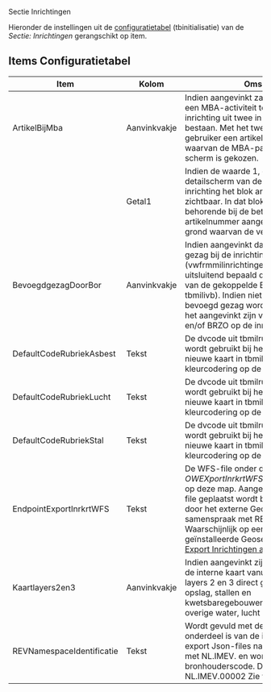  Sectie Inrichtingen

Hieronder de instellingen uit de [configuratietabel](/docs/instellen_inrichten/configuratie.md) (tbinitialisatie) van de _Sectie: Inrichtingen_ gerangschikt op item.

## Items Configuratietabel

| Item | Kolom | Omschrijving |
| ------------------------- | ------------ | --------------- |
| ArtikelBijMba | Aanvinkvakje | Indien aangevinkt zal de insertWizard die een MBA-activiteit toevoegt aan een inrichting uit twee in plaats van een scherm bestaan. Met het tweede scherm kan de gebruiker een artikel aanwijzen op grond waarvan de MBA-paragraaf in het eerste scherm is gekozen. |
| | Getal1 | Indien de waarde 1, dan is op het detailscherm van de MBA-activiteit van een inrichting het blok artikel vergunningplicht zichtbaar. In dat blok kan uit de artikelen behorende bij de betreffende paragraaf een artikelnummer aangewezen worden op grond waarvan de vergunningplicht geldt. |
| BevoegdgezagDoorBor | Aanvinkvakje | Indien aangevinkt dan wordt het bevoegd gezag bij de inrichting (vwfrmmilinrichtingen.dvomsbevoegdgezag) uitsluitend bepaald door de hoogste gezag van de gekoppelde BOR-coderingen (uit tbmilivb). Indien niet aangevinkt kan het bevoegd gezag worden overschreven door het aangevinkt zijn van de kolommen IPPC en/of BRZO op de inrichtingskaart. |
| DefaultCodeRubriekAsbest | Tekst | De dvcode uit tbmilrubriek die als default wordt gebruikt bij het opvoeren van een nieuwe kaart in tbmilasbest. Van belang bij kleurcodering op de interne kaart. |
| DefaultCodeRubriekLucht | Tekst | De dvcode uit tbmilrubriek die als default wordt gebruikt bij het opvoeren van een nieuwe kaart in tbmilemlucht. Van belang bij kleurcodering op de interne kaart. |
| DefaultCodeRubriekStal | Tekst | De dvcode uit tbmilrubriek die als default wordt gebruikt bij het opvoeren van een nieuwe kaart in tbmilstal. Van belang bij kleurcodering op de interne kaart. |
| EndpointExportInrkrtWFS | Tekst | De WFS-file onder de naam _OWEXportInrkrtWFS.Json_ wordt geplaatst op deze map. Aangezien de map waarop de file geplaatst wordt benaderbaar moet zijn door het externe Geo-systeem zal deze in samenspraak met REM worden afgesproken. Waarschijnlijk op een submap van de geïnstalleerde Geoserver zie [Data Op Kaart / Export Inrichtingen als WFS](/docs/instellen_inrichten/data_op_kaart.md). |
| Kaartlayers2en3 | Aanvinkvakje | Indien aangevinkt zijn bij het opstarten van de interne kaart vanuit een inrichting de layers 2 en 3 direct geopend (layer 2: opslag, stallen en kwetsbaregebouwen/locaties, layer 3: overige water, lucht diversen, asbest). |
| REVNamespaceIdentificatie | Tekst | Wordt gevuld met de unieke namespace die onderdeel is van de identificaties in de export Json-files naar REV. Moet beginnen met NL.IMEV. en wordt gevolgd door de bronhouderscode. Dus bijvoorbeeld NL.IMEV.00002 Zie verder sectie REV. |